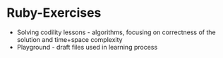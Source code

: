 # Ruby-Exercises
* Solving codility lessons - algorithms, focusing on correctness of the solution and time+space complexity
* Playground - draft files used in learning process
